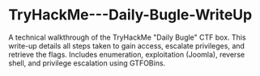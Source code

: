# TryHackMe---Daily-Bugle-WriteUp
A technical walkthrough of the TryHackMe "Daily Bugle" CTF box. This write-up details all steps taken to gain access, escalate privileges, and retrieve the flags. Includes enumeration, exploitation (Joomla), reverse shell, and privilege escalation using GTFOBins.
